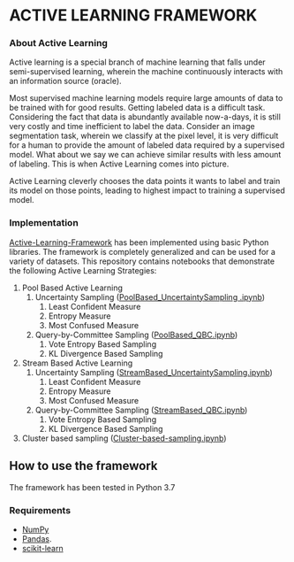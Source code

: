 # ACTIVE LEARNING FRAMEWORK

### About Active Learning

Active learning is a special branch of machine learning that falls under semi-supervised learning, wherein the machine continuously interacts with an information source (oracle). 

Most supervised machine learning models require large amounts of data to be trained with for good results. Getting labeled data is a difficult task. Considering the fact that data is abundantly available now-a-days, it is still very costly and time inefficient to label the data. Consider an image segmentation task, wherein we classify at the pixel level, it is very difficult for a human to provide the amount of labeled data required by a supervised model. What about we say we can achieve similar results with less amount of labeling. This is when Active Learning comes into picture.

Active Learning cleverly chooses the data points it wants to label and train its model on those points, leading to highest impact to training a supervised model. 

### Implementation

[Active-Learning-Framework](https://punanand.github.io/Active-Learning/ "Active Learning Framework") has been implemented using basic Python libraries. The framework is completely generalized and can be used for a variety of datasets.
This repository contains notebooks that demonstrate the following Active Learning Strategies:

1. Pool Based Active Learning
    1. Uncertainty Sampling ([PoolBased_UncertaintySampling .ipynb](https://github.com/punanand/Active-Learning/blob/master/PoolBased_UncertaintySampling%20.ipynb))
        1. Least Confident Measure
        2. Entropy Measure
        3. Most Confused Measure
    2. Query-by-Committee Sampling ([PoolBased_QBC.ipynb](https://github.com/punanand/Active-Learning/blob/master/PoolBased_QBC.ipynb))
        1. Vote Entropy Based Sampling
        2. KL Divergence Based Sampling
2. Stream Based Active Learning 
    1. Uncertainty Sampling ([StreamBased_UncertaintySampling.ipynb](https://github.com/punanand/Active-Learning/blob/master/StreamBased_UncertaintySampling.ipynb))
        1. Least Confident Measure
        2. Entropy Measure
        3. Most Confused Measure
    2. Query-by-Committee Sampling  ([StreamBased_QBC.ipynb](https://github.com/punanand/Active-Learning/blob/master/StreamBased_QBC.ipynb))
        1. Vote Entropy Based Sampling
        2. KL Divergence Based Sampling
3. Cluster based sampling ([Cluster-based-sampling.ipynb](https://github.com/punanand/Active-Learning/blob/master/Cluster-based-sampling.ipynb))       

## How to use the framework
The framework has been tested in Python 3.7
### Requirements

* [NumPy](https://numpy.org/ "NumPy")
* [Pandas](https://pandas.pydata.org/ "pandas"). 
* [scikit-learn](https://scikit-learn.org/stable/ "scikit-learn")
